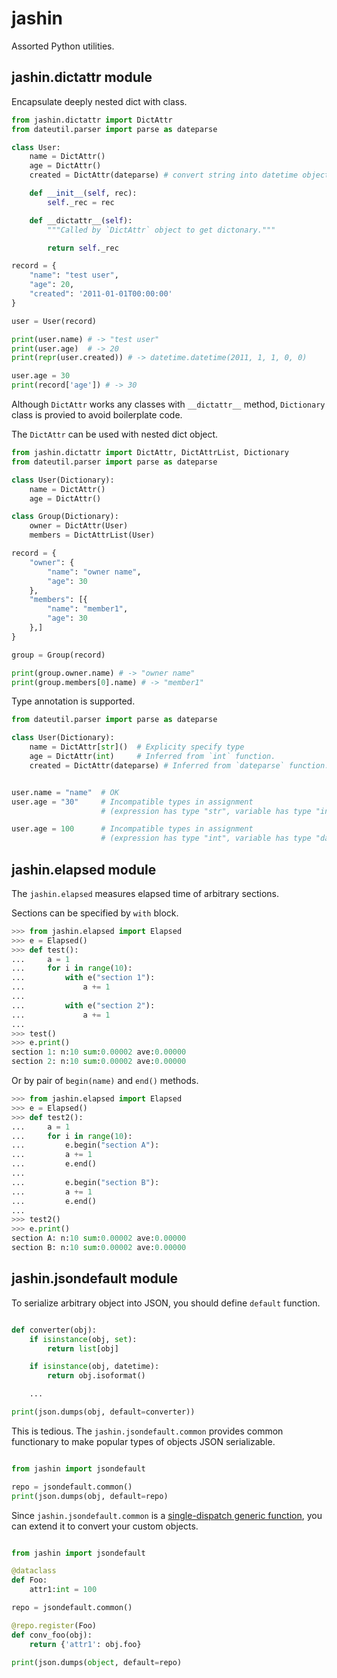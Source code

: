 # jashin

Assorted Python utilities.


## jashin.dictattr module

Encapsulate deeply nested dict with class.


```python
from jashin.dictattr import DictAttr
from dateutil.parser import parse as dateparse

class User:
    name = DictAttr()
    age = DictAttr()
    created = DictAttr(dateparse) # convert string into datetime object

    def __init__(self, rec):
        self._rec = rec

    def __dictattr__(self):
        """Called by `DictAttr` object to get dictonary."""

        return self._rec

record = {
    "name": "test user",
    "age": 20,
    "created": '2011-01-01T00:00:00'
}

user = User(record)

print(user.name) # -> "test user"
print(user.age)  # -> 20
print(repr(user.created)) # -> datetime.datetime(2011, 1, 1, 0, 0)

user.age = 30
print(record['age']) # -> 30
```

Although `DictAttr` works any classes with `__dictattr__` method, `Dictionary` class is provied to avoid boilerplate code.

The `DictAttr` can be used with nested dict object.

```python
from jashin.dictattr import DictAttr, DictAttrList, Dictionary
from dateutil.parser import parse as dateparse

class User(Dictionary):
    name = DictAttr()
    age = DictAttr()

class Group(Dictionary):
    owner = DictAttr(User)
    members = DictAttrList(User)

record = {
    "owner": {
        "name": "owner name",
        "age": 30
    },
    "members": [{
        "name": "member1",
        "age": 30
    },]
}

group = Group(record)

print(group.owner.name) # -> "owner name"
print(group.members[0].name) # -> "member1"
```

Type annotation is supported.

```python
from dateutil.parser import parse as dateparse

class User(Dictionary):
    name = DictAttr[str]()  # Explicity specify type
    age = DictAttr(int)     # Inferred from `int` function.
    created = DictAttr(dateparse) # Inferred from `dateparse` function.


user.name = "name"  # OK
user.age = "30"     # Incompatible types in assignment
                    # (expression has type "str", variable has type "int")

user.age = 100      # Incompatible types in assignment
                    # (expression has type "int", variable has type "datetime")

```


## jashin.elapsed module

The `jashin.elapsed` measures elapsed time of arbitrary sections.

Sections can be specified by `with` block.

```python
>>> from jashin.elapsed import Elapsed
>>> e = Elapsed()
>>> def test():
...     a = 1
...     for i in range(10):
...         with e("section 1"):
...             a += 1
...
...         with e("section 2"):
...             a += 1
...
>>> test()
>>> e.print()
section 1: n:10 sum:0.00002 ave:0.00000
section 2: n:10 sum:0.00002 ave:0.00000
```


Or by pair of `begin(name)` and `end()` methods.

```python
>>> from jashin.elapsed import Elapsed
>>> e = Elapsed()
>>> def test2():
...     a = 1
...     for i in range(10):
...         e.begin("section A"):
...         a += 1
...         e.end()
...
...         e.begin("section B"):
...         a += 1
...         e.end()
...
>>> test2()
>>> e.print()
section A: n:10 sum:0.00002 ave:0.00000
section B: n:10 sum:0.00002 ave:0.00000
```


## jashin.jsondefault module

To serialize arbitrary object into JSON, you should define `default` function.

```python

def converter(obj):
    if isinstance(obj, set):
        return list[obj]

    if isinstance(obj, datetime):
        return obj.isoformat()

    ...

print(json.dumps(obj, default=converter))
```

This is tedious. The `jashin.jsondefault.common` provides common functionary to make popular types of objects JSON serializable.

```python

from jashin import jsondefault

repo = jsondefault.common()
print(json.dumps(obj, default=repo)
```

Since `jashin.jsondefault.common` is a [single-dispatch generic function](https://docs.python.org/3/library/functools.html#functools.singledispatch), you can extend it to convert your custom objects.

```python

from jashin import jsondefault

@dataclass
def Foo:
    attr1:int = 100

repo = jsondefault.common()

@repo.register(Foo)
def conv_foo(obj):
    return {'attr1': obj.foo}

print(json.dumps(object, default=repo)
```
